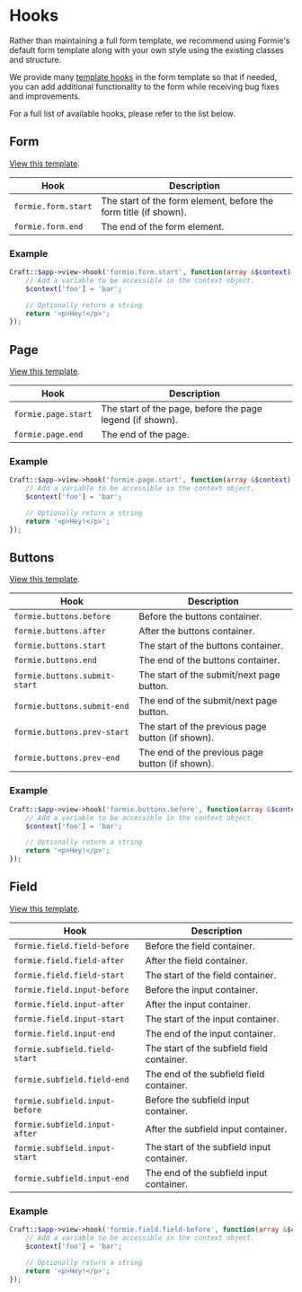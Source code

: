 # Hooks
Rather than maintaining a full form template, we recommend using Formie's default form template along with your own style using the existing classes and structure.

We provide many [template hooks](https://docs.craftcms.com/v3/extend/template-hooks.html) in the form template so that if needed, you can add additional functionality to the form while receiving bug fixes and improvements.

For a full list of available hooks, please refer to the list below.

## Form

[View this template](https://github.com/verbb/formie/blob/craft-3/src/templates/_special/form-template/form.html).

Hook | Description
--- | ---
`formie.form.start` | The start of the form element, before the form title (if shown).
`formie.form.end` | The end of the form element.

### Example

```php
Craft::$app->view->hook('formie.form.start', function(array &$context) {
    // Add a variable to be accessible in the context object.
    $context['foo'] = 'bar';

    // Optionally return a string
    return '<p>Hey!</p>';
});
```


## Page

[View this template](https://github.com/verbb/formie/blob/craft-3/src/templates/_special/form-template/page.html#L09-L41).

Hook | Description
--- | ---
`formie.page.start` | The start of the page, before the page legend (if shown).
`formie.page.end` | The end of the page.

### Example

```php
Craft::$app->view->hook('formie.page.start', function(array &$context) {
    // Add a variable to be accessible in the context object.
    $context['foo'] = 'bar';

    // Optionally return a string
    return '<p>Hey!</p>';
});
```


## Buttons

[View this template](https://github.com/verbb/formie/blob/craft-3/src/templates/_special/form-template/page.html#L38-L92).

Hook | Description
--- | ---
`formie.buttons.before` |  Before the buttons container.
`formie.buttons.after` |  After the buttons container.
`formie.buttons.start` |  The start of the buttons container.
`formie.buttons.end` |  The end of the buttons container.
`formie.buttons.submit-start` |  The start of the submit/next page button.
`formie.buttons.submit-end` |  The end of the submit/next page button.
`formie.buttons.prev-start` |  The start of the previous page button (if shown).
`formie.buttons.prev-end` |  The end of the previous page button (if shown).

### Example

```php
Craft::$app->view->hook('formie.buttons.before', function(array &$context) {
    // Add a variable to be accessible in the context object.
    $context['foo'] = 'bar';

    // Optionally return a string
    return '<p>Hey!</p>';
});
```


## Field

[View this template](https://github.com/verbb/formie/blob/craft-3/src/templates/_special/form-template/field.html).

Hook | Description
--- | ---
`formie.field.field-before` | Before the field container.
`formie.field.field-after` | After the field container.
`formie.field.field-start` | The start of the field container.
`formie.field.input-before` | Before the input container.
`formie.field.input-after` | After the input container.
`formie.field.input-start` | The start of the input container.
`formie.field.input-end` | The end of the input container.
`formie.subfield.field-start` | The start of the subfield field container.
`formie.subfield.field-end` | The end of the subfield field container.
`formie.subfield.input-before` | Before the subfield input container.
`formie.subfield.input-after` | After the subfield input container.
`formie.subfield.input-start` | The start of the subfield input container.
`formie.subfield.input-end` | The end of the subfield input container.

### Example

```php
Craft::$app->view->hook('formie.field.field-before', function(array &$context) {
    // Add a variable to be accessible in the context object.
    $context['foo'] = 'bar';

    // Optionally return a string
    return '<p>Hey!</p>';
});
```
